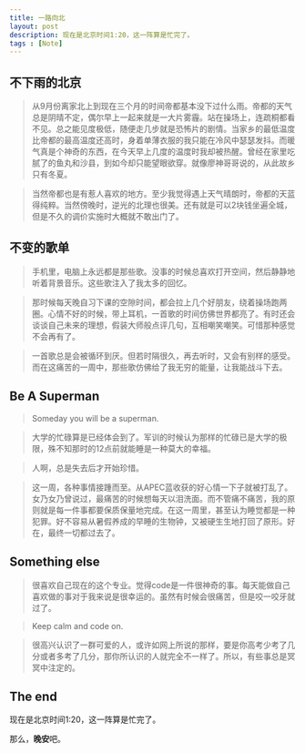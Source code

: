 ```yaml
---
title: 一路向北
layout: post
description: 现在是北京时间1:20，这一阵算是忙完了。
tags : [Note]
---
```

## 不下雨的北京

> 从9月份离家北上到现在三个月的时间帝都基本没下过什么雨。帝都的天气总是阴晴不定，偶尔早上一起来就是一大片雾霾。站在操场上，连疏桐都看不见。总之能见度极低，随便走几步就是恐怖片的剧情。当家乡的最低温度比帝都的最高温度还高时，身着单薄衣服的我只能在冷风中瑟瑟发抖。而暖气真是个神奇的东西，在今天早上几度的温度时我却被热醒。曾经在家里吃腻了的鱼丸和沙县，到如今却只能望眼欲穿。就像廖神哥哥说的，从此故乡只有冬夏。

>  当然帝都也是有惹人喜欢的地方。至少我觉得遇上天气晴朗时，帝都的天蓝得纯粹。当然傍晚时，逆光的北理也很美。还有就是可以2块钱坐遍全城，但是不久的调价实施时大概就不敢出门了。


## 不变的歌单

> 手机里，电脑上永远都是那些歌。没事的时候总喜欢打开空间，然后静静地听着背景音乐。这些歌注入了我太多的回忆。

> 那时候每天晚自习下课的空隙时间，都会拉上几个好朋友，绕着操场跑两圈。心情不好的时候，带上耳机，一首歌的时间仿佛世界都亮了。有时还会谈谈自己未来的理想，假装大师般点评几句，互相嘲笑嘲笑。可惜那种感觉不会再有了。

> 一首歌总是会被循环到厌。但若时隔很久，再去听时，又会有别样的感受。而在这痛苦的一周中，那些歌仿佛给了我无穷的能量，让我能战斗下去。


## Be A Superman

> Someday you will be a superman.

> 大学的忙碌算是已经体会到了。军训的时候认为那样的忙碌已是大学的极限，殊不知那时的12点前就能睡是一种莫大的幸福。

> 人啊，总是失去后才开始珍惜。

>这一周，各种事情接踵而至。从APEC蓝收获的好心情一下子就被打乱了。女乃女乃曾说过，最痛苦的时候想每天以泪洗面。而不管痛不痛苦，我的原则就是每一件事都要保质保量地完成。在这一周里，甚至认为睡觉都是一种犯罪。好不容易从暑假养成的早睡的生物钟，又被硬生生地打回了原形。好在，最终一切都过去了。


## Something else

> 很喜欢自己现在的这个专业。觉得code是一件很神奇的事。每天能做自己喜欢做的事对于我来说是很幸运的。虽然有时候会很痛苦，但是咬一咬牙就过了。

> Keep calm and code on.

> 很高兴认识了一群可爱的人，或许如网上所说的那样，要是你高考少考了几分或者多考了几分，那你所认识的人就完全不一样了。所以，有些事总是冥冥中注定的。


## The end

现在是北京时间1:20，这一阵算是忙完了。

那么，**晚安**吧。
